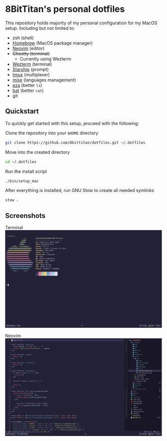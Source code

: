 # 8BitTitan's personal dotfiles

This repository holds majority of my personal configuration for my MacOS setup. Including but not limited to:

- zsh (shell)
- [Homebrew](https://brew.sh) (MacOS package manager)
- [Neovim](https://neovim.io/) (editor)
- ~~Ghostty (terminal)~~
    - Currently using Wezterm
- [Wezterm](https://wezterm.org/) (terminal)
- [Starship](https://starship.rs/) (prompt)
- [tmux](https://github.com/tmux/tmux) (multiplexer)
- [mise](https://mise.jdx.dev/) (languages management)
- [eza](https://eza.rocks/) (better `ls`)
- [bat](https://github.com/sharkdp/bat) (better `cat`)
- git

## Quickstart

To quickly get started with this setup, proceed with the following:

Clone the repository into your `$HOME` directory
```bash
git clone https://github.com/8bittitan/dotfiles.git ~/.dotfiles
```

Move into the created directory
```bash
cd ~/.dotfiles
```

Run the install script
```bash
./bin/setup_mac
```

After everything is installed, run GNU Stow to create all needed symlinks
```bash
stow .
```

## Screenshots

Terminal
![Terminal](assets/term.png)

Neovim
![Neovim](assets/vim.png)
